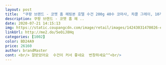 ```yaml
---
layout: post 
title:  "쿠팡 브랜드 - 코멧 홈 헤링본 호텔 수건 200g 40수 코마사, 차콜 그레이, 10개" 
description: 쿠팡 브랜드 - 코멧 홈 헤 ..
date: 2020-07-21 14:15:13 
img: https://static.coupangcdn.com/image/retail/images/14243031470026-ea3a3304-340e-4378-a174-f5b871104192.jpg 
linkUrl: http://me2.do/5eOiJ8Hq 
categories: [1002] 
color: BD24A9 
price: 26160 
author: brandMaster 
cont: <br/> 잘받았어요  수건이 커서 좋네요  번창하세요^^<br/> 
---
```

 